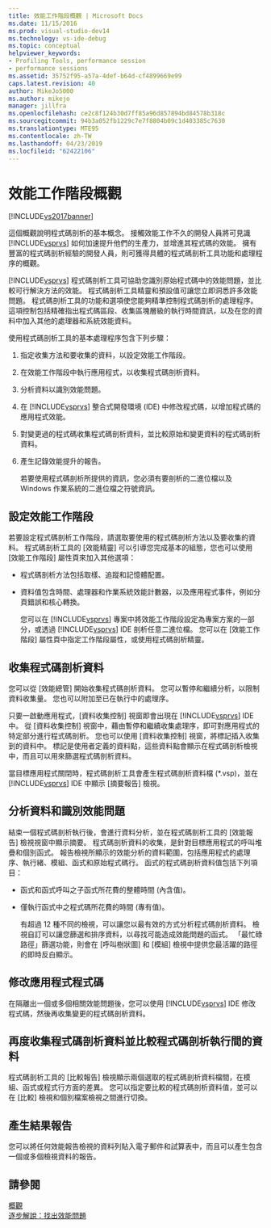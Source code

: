 ```yaml
---
title: 效能工作階段概觀 | Microsoft Docs
ms.date: 11/15/2016
ms.prod: visual-studio-dev14
ms.technology: vs-ide-debug
ms.topic: conceptual
helpviewer_keywords:
- Profiling Tools, performance session
- performance sessions
ms.assetid: 35752f95-a57a-4def-b64d-cf4899669e99
caps.latest.revision: 40
author: MikeJo5000
ms.author: mikejo
manager: jillfra
ms.openlocfilehash: ce2c8f124b30d7ff85a96d857894bd84578b318c
ms.sourcegitcommit: 94b3a052fb1229c7e7f8804b09c1d403385c7630
ms.translationtype: MTE95
ms.contentlocale: zh-TW
ms.lasthandoff: 04/23/2019
ms.locfileid: "62422106"
---
```

# <a name="performance-session-overview"></a>效能工作階段概觀
[!INCLUDE[vs2017banner](../includes/vs2017banner.md)]

這個概觀說明程式碼剖析的基本概念。 接觸效能工作不久的開發人員將可見識 [!INCLUDE[vsprvs](../includes/vsprvs-md.md)] 如何加速提升他們的生產力，並增進其程式碼的效能。 擁有豐富的程式碼剖析經驗的開發人員，則可獲得具體的程式碼剖析工具功能和處理程序的概觀。  
  
 [!INCLUDE[vsprvs](../includes/vsprvs-md.md)] 程式碼剖析工具可協助您識別原始程式碼中的效能問題，並比較可行解決方法的效能。 程式碼剖析工具精靈和預設值可讓您立即洞悉許多效能問題。 程式碼剖析工具的功能和選項使您能夠精準控制程式碼剖析的處理程序。 這項控制包括精確指出程式碼區段、收集區塊層級的執行時間資訊，以及在您的資料中加入其他的處理器和系統效能資料。  
  
 使用程式碼剖析工具的基本處理程序包含下列步驟：  
  
1. 指定收集方法和要收集的資料，以設定效能工作階段。  
  
2. 在效能工作階段中執行應用程式，以收集程式碼剖析資料。  
  
3. 分析資料以識別效能問題。  
  
4. 在 [!INCLUDE[vsprvs](../includes/vsprvs-md.md)] 整合式開發環境 (IDE) 中修改程式碼，以增加程式碼的應用程式效能。  
  
5. 對變更過的程式碼收集程式碼剖析資料，並比較原始和變更資料的程式碼剖析資料。  
  
6. 產生記錄效能提升的報告。  
  
   若要使用程式碼剖析所提供的資訊，您必須有要剖析的二進位檔以及 Windows 作業系統的二進位檔之符號資訊。  
  
## <a name="configure-the-performance-session"></a>設定效能工作階段  
 若要設定程式碼剖析工作階段，請選取要使用的程式碼剖析方法以及要收集的資料。 程式碼剖析工具的 [效能精靈] 可以引導您完成基本的組態，您也可以使用 [效能工作階段] 屬性頁來加入其他選項：  
  
- 程式碼剖析方法包括取樣、追蹤和記憶體配置。  
  
- 資料值包含時間、處理器和作業系統效能計數器，以及應用程式事件，例如分頁錯誤和核心轉換。  
  
  您可以在 [!INCLUDE[vsprvs](../includes/vsprvs-md.md)] 專案中將效能工作階段設定為專案方案的一部分，或透過 [!INCLUDE[vsprvs](../includes/vsprvs-md.md)] IDE 剖析任意二進位檔。 您可以在 [效能工作階段] 屬性頁中指定工作階段屬性，或使用程式碼剖析精靈。  
  
## <a name="collect-profiling-data"></a>收集程式碼剖析資料  
 您可以從 [效能總管] 開始收集程式碼剖析資料。 您可以暫停和繼續分析，以限制資料收集量。 您也可以附加至已在執行中的處理序。  
  
 只要一啟動應用程式，[資料收集控制] 視窗即會出現在 [!INCLUDE[vsprvs](../includes/vsprvs-md.md)] IDE 中。 從 [資料收集控制] 視窗中，藉由暫停和繼續收集處理序，即可對應用程式的特定部分進行程式碼剖析。 您也可以使用 [資料收集控制] 視窗，將標記插入收集到的資料中。 標記是使用者定義的資料點，這些資料點會顯示在程式碼剖析檢視中，而且可以用來篩選程式碼剖析資料。  
  
 當目標應用程式關閉時，程式碼剖析工具會產生程式碼剖析資料檔 (*.vsp)，並在 [!INCLUDE[vsprvs](../includes/vsprvs-md.md)] IDE 中顯示 [摘要報告] 檢視。  
  
## <a name="analyze-the-data-and-identify-performance-issues"></a>分析資料和識別效能問題  
 結束一個程式碼剖析執行後，會進行資料分析，並在程式碼剖析工具的 [效能報告] 檢視視窗中顯示摘要。 程式碼剖析資料的收集，是針對目標應用程式的呼叫堆疊和個別函式。 報告檢視所顯示的效能分析的資料範圍，包括應用程式的處理序、執行緒、模組、函式和原始程式碼行。 函式的程式碼剖析資料值包括下列項目：  
  
- 函式和函式呼叫之子函式所花費的整體時間 (內含值)。  
  
- 僅執行函式中之程式碼所花費的時間 (專有值)。  
  
  有超過 12 種不同的檢視，可以讓您以最有效的方式分析程式碼剖析資料。 檢視自訂可以讓您篩選和排序資料，以尋找可能造成效能問題的函式。 「最忙碌路徑」篩選功能，則會在 [呼叫樹狀圖] 和 [模組] 檢視中提供您最活躍的路徑的即時反白顯示。  
  
## <a name="modify-the-application-code"></a>修改應用程式程式碼  
 在隔離出一個或多個相關效能問題後，您可以使用 [!INCLUDE[vsprvs](../includes/vsprvs-md.md)] IDE 修改程式碼，然後再收集變更的程式碼剖析資料。  
  
## <a name="collect-profiling-data-again-and-compare-the-data-between-the-profiling-runs"></a>再度收集程式碼剖析資料並比較程式碼剖析執行間的資料  
 程式碼剖析工具的 [比較報告] 檢視顯示兩個選取的程式碼剖析資料檔間，在模組、函式或程式行方面的差異。 您可以指定要比較的程式碼剖析資料值，並可以在 [比較] 檢視和個別檔案檢視之間進行切換。  
  
## <a name="generate-a-report-of-the-results"></a>產生結果報告  
 您可以將任何效能報告檢視的資料列貼入電子郵件和試算表中，而且可以產生包含一個或多個檢視資料的報告。  
  
## <a name="see-also"></a>請參閱  
 [概觀](../profiling/overviews-performance-tools.md)   
 [逐步解說：找出效能問題](../profiling/walkthrough-identifying-performance-problems.md)

